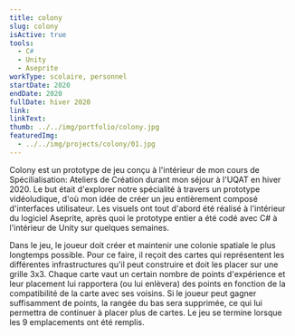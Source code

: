 ```yaml
---
title: colony
slug: colony
isActive: true
tools:
  - C#
  - Unity
  - Aseprite
workType: scolaire, personnel
startDate: 2020
endDate: 2020
fullDate: hiver 2020
link:
linkText:
thumb: ../../img/portfolio/colony.jpg
featuredImg:
  - ../../img/projects/colony/01.jpg
---
```


Colony est un prototype de jeu conçu à l'intérieur de mon cours de Spécilialisation: Ateliers de Création durant mon
séjour à l'UQAT en hiver 2020. Le but était d'explorer notre spécialité à travers un prototype vidéoludique, d'où mon
idée de créer un jeu entièrement composé d'interfaces utilisateur. Les
visuels ont tout d'abord été réalisé à l'intérieur du logiciel Aseprite, après quoi le prototype entier a été codé avec
C# à l'intérieur de Unity sur quelques semaines.

Dans le jeu, le joueur doit créer et maintenir une colonie spatiale le plus longtemps possible. Pour ce faire, il reçoit
des cartes qui représentent les différentes infrastructures qu'il peut construire et doit les placer sur une grille 3x3.
Chaque carte vaut un certain nombre de points d'expérience et leur placement lui rapportera (ou lui enlèvera) des points
en fonction de la compatibilité de la carte avec ses voisins. Si le joueur peut gagner suffisamment de points, la
rangée du bas sera supprimée, ce qui lui permettra de continuer à placer plus de cartes. Le jeu se termine lorsque les 9
emplacements ont été remplis.
